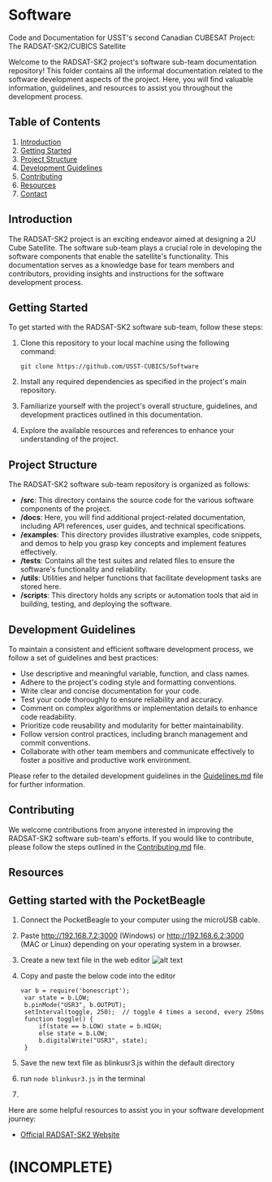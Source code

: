 # Software
Code and Documentation for USST's second Canadian CUBESAT Project: The RADSAT-SK2/CUBICS Satellite

Welcome to the RADSAT-SK2 project's software sub-team documentation repository! This folder contains all the informal documentation related to the software development aspects of the project. Here, you will find valuable information, guidelines, and resources to assist you throughout the development process.

## Table of Contents

1. [Introduction](#introduction)
2. [Getting Started](#getting-started)
3. [Project Structure](#project-structure)
4. [Development Guidelines](#development-guidelines)
5. [Contributing](#contributing)
6. [Resources](#resources)
7. [Contact](#contact)

## Introduction

The RADSAT-SK2 project is an exciting endeavor aimed at designing a 2U Cube Satellite. The software sub-team plays a crucial role in developing the software components that enable the satellite's functionality. This documentation serves as a knowledge base for team members and contributors, providing insights and instructions for the software development process.

## Getting Started

To get started with the RADSAT-SK2 software sub-team, follow these steps:

1. Clone this repository to your local machine using the following command:
    
    `git clone https://github.com/USST-CUBICS/Software`
    
2. Install any required dependencies as specified in the project's main repository.
    
3. Familiarize yourself with the project's overall structure, guidelines, and development practices outlined in this documentation.
    
4. Explore the available resources and references to enhance your understanding of the project.
    

## Project Structure

The RADSAT-SK2 software sub-team repository is organized as follows:

- **/src**: This directory contains the source code for the various software components of the project.
- **/docs**: Here, you will find additional project-related documentation, including API references, user guides, and technical specifications.
- **/examples**: This directory provides illustrative examples, code snippets, and demos to help you grasp key concepts and implement features effectively.
- **/tests**: Contains all the test suites and related files to ensure the software's functionality and reliability.
- **/utils**: Utilities and helper functions that facilitate development tasks are stored here.
- **/scripts**: This directory holds any scripts or automation tools that aid in building, testing, and deploying the software.

## Development Guidelines

To maintain a consistent and efficient software development process, we follow a set of guidelines and best practices:

- Use descriptive and meaningful variable, function, and class names.
- Adhere to the project's coding style and formatting conventions.
- Write clear and concise documentation for your code.
- Test your code thoroughly to ensure reliability and accuracy.
- Comment on complex algorithms or implementation details to enhance code readability.
- Prioritize code reusability and modularity for better maintainability.
- Follow version control practices, including branch management and commit conventions.
- Collaborate with other team members and communicate effectively to foster a positive and productive work environment.

Please refer to the detailed development guidelines in the [Guidelines.md](Guidelines.md) file for further information.

## Contributing

We welcome contributions from anyone interested in improving the RADSAT-SK2 software sub-team's efforts. If you would like to contribute, please follow the steps outlined in the [Contributing.md](docs/Contributing.md) file.

## Resources

## Getting started with the PocketBeagle
1. Connect the PocketBeagle to your computer using the microUSB cable.
2. Paste http://192.168.7.2:3000 (Windows) or http://192.168.6.2:3000 (MAC or Linux) depending on your operating system in a browser.
3. Create a new text file in the web editor
    ![alt text](https://github.com/beagleboard/pocketbeagle/wiki/images/SRM1_cloud9blinkPB.png)
4. Copy and paste the below code into the editor
   ```
   var b = require('bonescript');
    var state = b.LOW;
    b.pinMode("USR3", b.OUTPUT);
    setInterval(toggle, 250);  // toggle 4 times a second, every 250ms
    function toggle() {
        if(state == b.LOW) state = b.HIGH;
        else state = b.LOW;
        b.digitalWrite("USR3", state);
    }
   ```

5. Save the new text file as blinkusr3.js within the default directory
6. run ``` node blinkusr3.js ``` in the terminal
7. 

Here are some helpful resources to assist you in your software development journey:

- [Official RADSAT-SK2 Website](http://skcubesat.ca)


# (INCOMPLETE)

